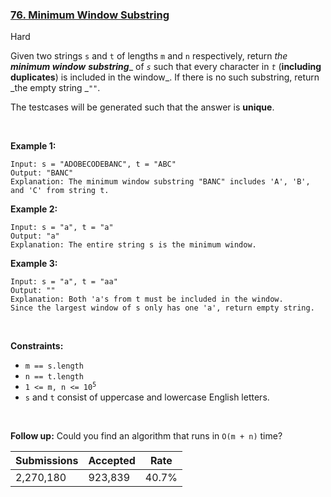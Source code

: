 ### [76. Minimum Window Substring](https://leetcode.com/problems/minimum-window-substring/)

Hard

Given two strings `` s `` and `` t `` of lengths `` m `` and `` n `` respectively, return _the __minimum window___ <span data-keyword="substring-nonempty">___substring___</span>_ of _`` s ``_ such that every character in _`` t ``_ (__including duplicates__) is included in the window_. If there is no such substring, return _the empty string _`` "" ``.

The testcases will be generated such that the answer is __unique__.

 

<strong class="example">Example 1:</strong>

```
Input: s = "ADOBECODEBANC", t = "ABC"
Output: "BANC"
Explanation: The minimum window substring "BANC" includes 'A', 'B', and 'C' from string t.
```

<strong class="example">Example 2:</strong>

```
Input: s = "a", t = "a"
Output: "a"
Explanation: The entire string s is the minimum window.
```

<strong class="example">Example 3:</strong>

```
Input: s = "a", t = "aa"
Output: ""
Explanation: Both 'a's from t must be included in the window.
Since the largest window of s only has one 'a', return empty string.
```

 

__Constraints:__

*   `` m == s.length ``
*   `` n == t.length ``
*   <code>1 <= m, n <= 10<sup>5</sup></code>
*   `` s `` and `` t `` consist of uppercase and lowercase English letters.

 

__Follow up:__ Could you find an algorithm that runs in `` O(m + n) `` time?

| Submissions    | Accepted     | Rate   |
| -------------- | ------------ | ------ |
| 2,270,180 | 923,839 | 40.7% |